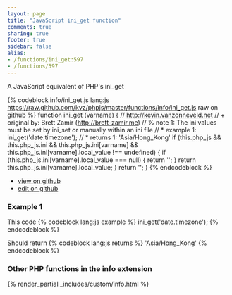 ```yaml
---
layout: page
title: "JavaScript ini_get function"
comments: true
sharing: true
footer: true
sidebar: false
alias:
- /functions/ini_get:597
- /functions/597
---
```

<!-- Generated by Rakefile:build -->
A JavaScript equivalent of PHP's ini_get

{% codeblock info/ini_get.js lang:js https://raw.github.com/kvz/phpjs/master/functions/info/ini_get.js raw on github %}
function ini_get (varname) {
  // http://kevin.vanzonneveld.net
  // +   original by: Brett Zamir (http://brett-zamir.me)
  // %        note 1: The ini values must be set by ini_set or manually within an ini file
  // *     example 1: ini_get('date.timezone');
  // *     returns 1: 'Asia/Hong_Kong'
  if (this.php_js && this.php_js.ini && this.php_js.ini[varname] && this.php_js.ini[varname].local_value !== undefined) {
    if (this.php_js.ini[varname].local_value === null) {
      return '';
    }
    return this.php_js.ini[varname].local_value;
  }
  return '';
}
{% endcodeblock %}

 - [view on github](https://github.com/kvz/phpjs/blob/master/functions/info/ini_get.js)
 - [edit on github](https://github.com/kvz/phpjs/edit/master/functions/info/ini_get.js)

### Example 1
This code
{% codeblock lang:js example %}
ini_get('date.timezone');
{% endcodeblock %}

Should return
{% codeblock lang:js returns %}
'Asia/Hong_Kong'
{% endcodeblock %}


### Other PHP functions in the info extension
{% render_partial _includes/custom/info.html %}
